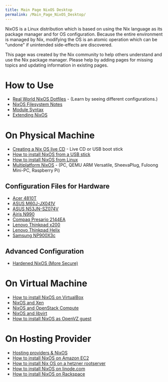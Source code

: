 ```yaml
---
title: Main Page NixOS Desktop
permalink: /Main_Page_NixOS_Desktop/
---
```


NixOS is a Linux distribution which is based on using the Nix language as its package manager and for OS configuration. Because the entire environment is managed by Nix, modifying the OS is an atomic operation which can be "undone" if unintended side-effects are discovered.

This page was created by the Nix community to help others understand and use the Nix package manager. Please help by adding pages for missing topics and updating information in existing pages.

How to Use
==========

-   [Real World NixOS Dotfiles](/Real_World_NixOS_Dotfiles "wikilink") - (Learn by seeing different configurations.)
-   [NixOS Filesystem Notes](/NixOS_Filesystem_Notes "wikilink")
-   [Module Syntax](/NixOS:Modules "wikilink")
-   [Extending NixOS](/NixOS:extend_NixOS "wikilink")

On Physical Machine
===================

-   [Creating a Nix OS live CD](/Creating_a_Nix_OS_live_CD "wikilink") - Live CD or USB boot stick
-   [How to install NixOS from a USB stick](/Installing_NixOS_from_a_USB_stick "wikilink")
-   [How to install NixOS from Linux](/How_to_install_NixOS_from_Linux "wikilink")
-   [Multiplatform NixOS](/Multiplatform_NixOS "wikilink") - (PC, QEMU ARM Versatile, SheevaPlug, Fuloong Mini-PC, Raspberry Pi)

Configuration Files for Hardware
--------------------------------

-   [Acer 4810T](/Acer_4810T "wikilink")
-   [ASUS M60J-JX041V](/ASUS_M60J-JX041V "wikilink")
-   [ASUS N53JN-SZ074V](/ASUS_N53JN-SZ074V "wikilink")
-   [Airis N990](/Airis_N990 "wikilink")
-   [Compaq Presario 2144EA](/Compaq_Presario_2144EA "wikilink")
-   [Lenovo Thinkpad x200](/Lenovo_Thinkpad_x200 "wikilink")
-   [Lenovo Thinkpad Helix](/Lenovo_Thinkpad_Helix "wikilink")
-   [Samsung NP900X3c](/Samsung_NP900X3c "wikilink")

Advanced Configuration
----------------------

-   [Hardened NixOS (More Secure)](/Hardened_NixOS "wikilink")

On Virtual Machine
==================

-   [How to install NixOS on VirtualBox](/InstallingOnVirtualBox "wikilink")
-   [NixOS and Xen](/NixOS_and_Xen "wikilink")
-   [NixOS and OpenStack Compute](/NixOS_and_OpenStack_Compute "wikilink")
-   [NixOS and libvirt](/NixOS_and_libvirt "wikilink")
-   [How to install NixOS as OpenVZ guest](/Install_NixOS_as_OpenVZ_guest "wikilink")

On Hosting Provider
===================

-   [Hosting providers & NixOS](/Hosting_providers_&_NixOS "wikilink")
-   [How to install NixOS on Amazon EC2](/NixOS_on_Amazon_EC2 "wikilink")
-   [How to install Nix OS on a hetzner rootserver](/NixOS_on_Hetzner "wikilink")
-   [How to install NixOS on linode.com](/Install_NixOS_on_Linode "wikilink")
-   [How to install NixOS on Rackspace](/Install_NixOS_on_Rackspace_Cloud_Servers "wikilink")
